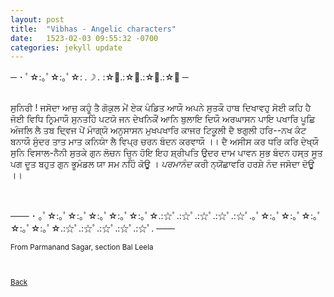 ```yaml
---
layout: post
title:  "Vibhas - Angelic characters"
date:   1523-02-03 09:55:32 -0700
categories: jekyll update
---
```


─ ･ ﾟ☆:｡ﾟ☆:｡ﾟ☆: *.☽ .* :☆ﾟ.:☆ﾟ.:☆ﾟ.:☆ﾟ ─
<br>
<br>


ਸੁਨਿਰੀ ! ਜਸੋਦਾ ਆਜੁ ਕਹੂੰ ਤੈ ਗੋਕੁਲ ਮੇਂ ਏਕ ਪੰਡਿਤ ਆਯੌ
ਅਪਨੇ ਸੁਤਕੌ ਹਾਥ ਦਿਖਾਵਹੁ ਸੋਈ ਕਹਿ ਹੈ ਜੋਈ ਵਿਧਿ ਨਿਰ੍ਮਾਯੌ
ਸੁਨਤਹਿੰ ਪਟਯੋ ਜਨ ਦੇਖਨਿਕੌਂ ਆਨਿ ਬੁਲਾਇ ਦਿਯੌ ਅਰਘਾਸਨ
ਪਾਇ ਪਖਾਰਿ ਪੂਛਿ ਅੰਜਲਿ ਲੈ ਤਬ ਦ੍ਵਿਜ ਪੇਂ ਮਾੰਗ੍ਯੋ ਅਨੁਸਾਸਨ
ਮੁਖਪਖਾਰਿ ਕਾਜਰ ਟਿਕੂੁਲੀ ਦੈ ਝਗੁਲੀ ਹਰਿ--ਨਖ ਕੰਟ ਬਨਾਯੌ
ਸੁੰਦਰ ਤਾਤ ਮਾਤ ਕਨਿਯਾੰ ਲੈ ਵਿਪ੍ਰ ਚਰਨ ਬੰਦਨ ਕਰਵਾਯੌ ।।
ਦੈ ਅਸੀਸ ਕਰ ਧਰਿ ਕਰਿ ਦੇਖ੍ਯੌ ਸੁਨਿ ਵਿਸਾਲ-ਨੈਨੀ ਸੁਤਕੇ ਗੁਨ
ਲੋਚਨ ਚਿਹ੍ਨ ਹੋਇ ਇਹ ਸ਼੍ਰੀਪਤਿ ਉਦਰ ਦਾਮ ਪਾਵਨ ਸੁਭ ਬੰਦਨ
ਹਸ੍ਤ ਸੂਤ ਪਗ ਦੂਤ ਬਹੁਤ ਗੁਨ ਭੂਮੰਡਲ ਯਾ ਸਮ ਨਹਿੰ ਕੋਊ ।
<em>ਪਰਮਾਨੰਦ</em> ਕਰੀ ਨ੍‍ਯੋਂਛਾਵਰਿ ਹਰਸ਼ੇ ਨੰਦ ਜਸੋਦਾ ਦੋਊ ।।



<br>


─── ･ ｡ﾟ☆:｡ﾟ☆:｡ﾟ☆:｡ﾟ☆:｡ﾟ☆:｡ﾟ☆.:☆ﾟ.:☆ﾟ.:☆ﾟ.:☆ﾟ.:☆ﾟ.｡ﾟ☆:｡ﾟ☆:｡ﾟ☆:｡ﾟ☆:｡ﾟ☆:｡ﾟ☆.:☆ﾟ.:☆ﾟ.:☆ﾟ.:☆ﾟ.:☆ﾟ. ───
<br>
<small>
<br>
From Parmanand Sagar, section Bal Leela
<br>
<br>
<br>

[Back][back]

[back]: /Gurbani-of-Bhagat-Parmanand-Ji/
